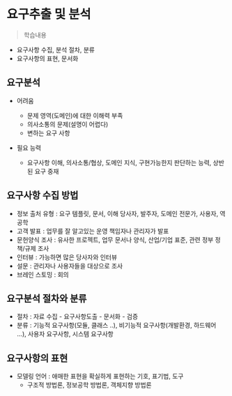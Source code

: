 # 요구추출 및 분석
> 학습내용
- 요구사항 수집, 분석 절차, 분류
- 요구사항의 표현, 문서화

## 요구분석
- 어려움
    - 문제 영역(도메인)에 대한 이해력 부족
    - 의사소통의 문제(설명이 어렵다)
    - 변하는 요구 사항

- 필요 능력
    - 요구사항 이해, 의사소통/협상, 도메인 지식, 구현가능한지 판단하는 능력, 상반된 요구 중재

## 요구사항 수집 방법
- 정보 출처 유형 : 요구 템플릿, 문서, 이해 당사자, 발주자, 도메인 전문가, 사용자, 역공학
- 고객 발표 : 업무를 잘 알고있는 운영 책임자나 관리자가 발표
- 문헌양식 조사 : 유사한 프로젝트, 업무 문서나 양식, 산업/기업 표준, 관련 정부 정책/규제 조사
- 인터뷰 : 가능하면 많은 당사자와 인터뷰
- 설문 : 관리자나 사용자들을 대상으로 조사
- 브레인 스토밍 : 회의

## 요구분석 절차와 분류
- 절차 : 자료 수집 - 요구사항도출 - 문서화 - 검증
- 분류 : 기능적 요구사항(모듈, 클래스 ..), 비기능적 요구사항(개발환경, 하드웨어 ...), 사용자 요구사항, 시스템 요구사항

## 요구사항의 표현
- 모델링 언어 : 애매한 표현을 확실하게 표현하는 기호, 표기법, 도구
    - 구조적 방법론, 정보공학 방법론, 객체지향 방법론
